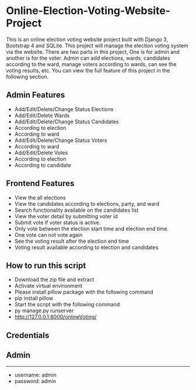 # Online-Election-Voting-Website-Project
This is an online election voting website project built with Django 3, Bootstrap 4 and SQLite. This project will manage the election voting system via the website. There are two parts in this project, One is for admin and another is for the voter. Admin can add elections, wards, candidates according to the ward, manage voters according to wards, can see the voting results, etc. You can view the full feature of this project in the following section.

##  Admin Features
- Add/Edit/Delete/Change Status Elections
- Add/Edit/Delete Wards
- Add/Edit/Delete/Change Status Candidates
- According to election
- According to ward
- Add/Edit/Delete/Change Status Voters
- According to ward
- Add/Edit/Delete Votes
- According to election
- According to candidate

##  Frontend Features
- View the all elections
- View the candidates according to elections, party, and ward
- Search functionality available on the candidates list   
- View the voter detail by submitting voter id
- Submit vote if voter status is active.
- Only vote between the election start time and election end time.
- One vote can not vote again
- See the voting result after the election end time
- Voting result available according to election and candidates

##  How to run this script
- Download the zip file and extract
- Activate virtual environment
- Please install pillow package with the following command
- pip install pillow
- Start the script with the following command
- py manage.py runserver
- http://127.0.0.1:8000/onlineVoting/

##  Credentials

##  Admin
----------
- username: admin
- password: admin
